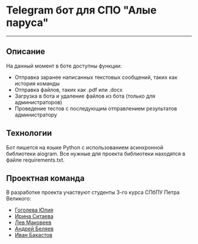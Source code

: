 # Telegram бот для СПО "Алые паруса"
***
## Описание
На данный момент в боте доступны функции:
* Отправка заранее написанных текстовых сообщений, таких как история команды
* Отправка файлов, таких как .pdf или .docx
* Загрузка в бота и удаление файлов из бота (только для администраторов)
* Проведение тестов с последующим отправлением результатов администратору
## Технологии 
Бот пишется на языке Python с использованием асинхронной библиотеки aiogram. Все нужные для проекта библиотеки находятся в файле requirements.txt.
## Проектная команда
В разработке проекта участвуют студенты 3-го курса СПбПУ Петра Великого:
* [Гоголева Юлия](https://vk.com/gogoluha)
* [Ирина Ситаева](https://vk.com/ogwik)
* [Лев Маковеев](https://vk.com/lmakoveev)
* [Андрей Беляев](https://vk.com/jedykqoo)
* [Иван Бакастов](https://vk.com/basyastov)
